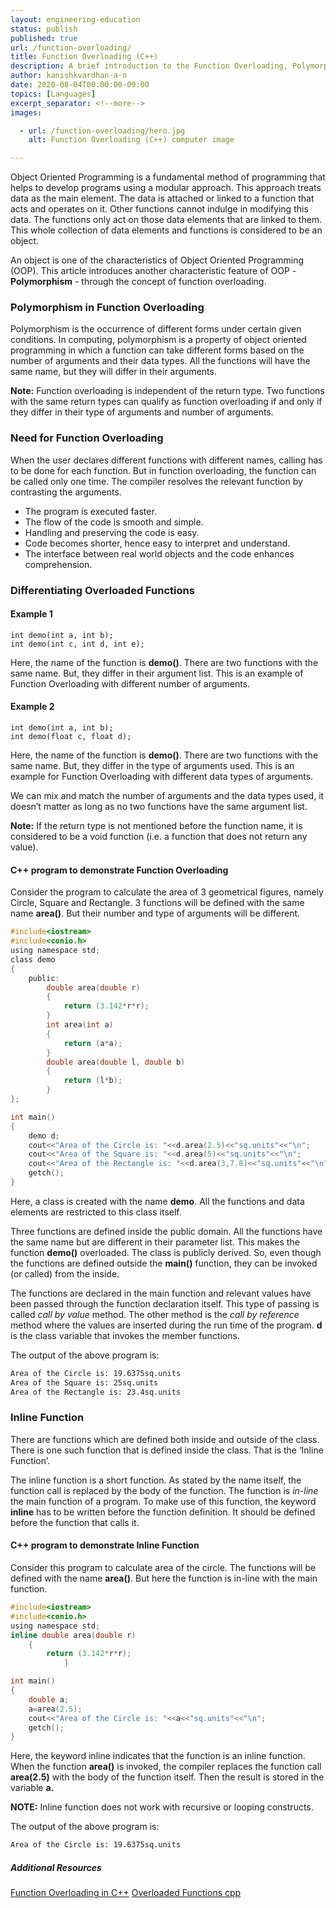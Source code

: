 ```yaml
---
layout: engineering-education
status: publish
published: true
url: /function-overloading/
title: Function Overloading (C++)
description: A brief introduction to the Function Overloading, Polymorphism and Inline functions with code snippets. Object Oriented Programming is a fundamental method of programming which helps to develop programs using a modular approach.
author: kanishkvardhan-a-n
date: 2020-08-04T00:00:00-09:00
topics: [Languages]
excerpt_separator: <!--more-->
images:

  - url: /function-overloading/hero.jpg
    alt: Function Overloading (C++) computer image

---
```

Object Oriented Programming is a fundamental method of programming that helps to develop programs using a modular approach. This approach treats data as the main element. The data is attached or linked to a function that acts and operates on it. Other functions cannot indulge in modifying this data. The functions only act on those data elements that are linked to them. This whole collection of data elements and functions is considered to be an object.
<!--more-->

An object is one of the characteristics of Object Oriented Programming (OOP). This article introduces another characteristic feature of OOP - **Polymorphism** -  through the concept of function overloading.

### Polymorphism in Function Overloading
Polymorphism is the occurrence of different forms under certain given conditions. In computing, polymorphism is a property of object oriented programming in which a function can take different forms based on the number of arguments and their data types. All the functions will have the same name, but they will differ in their arguments.

**Note:** Function overloading is independent of the return type. Two functions with the same return types can qualify as function overloading if and only if they differ in their type of arguments and number of arguments.

### Need for Function Overloading
When the user declares different functions with different names, calling has to be done for each function. But in function overloading, the function can be called only one time. The compiler resolves the relevant function by contrasting the arguments.
- The program is executed faster.
- The flow of the code is smooth and simple.
- Handling and preserving the code is easy.
- Code becomes shorter, hence easy to interpret and understand.
- The interface between real world objects and the code enhances comprehension.

### Differentiating Overloaded Functions
#### Example 1
```
int demo(int a, int b);
int demo(int c, int d, int e);
```

Here, the name of the function is **demo()**. There are two functions with the same name. But, they differ in their argument list. This is an example of Function Overloading with different number of arguments.

#### Example 2
```
int demo(int a, int b);
int demo(float c, float d);
```
Here, the name of the function is **demo()**. There are two functions with the same name. But, they differ in the type of arguments used. This is an example for Function Overloading with different data types of arguments.

We can mix and match the number of arguments and the data types used, it doesn’t matter as long as no two functions have the same argument list.

**Note:** If the return type is not mentioned before the function name, it is considered to be a void function (i.e. a function that does not return any value).

#### C++ program to demonstrate Function Overloading
Consider the program to calculate the area of 3 geometrical figures, namely Circle, Square and Rectangle. 3 functions will be defined with the same name **area()**. But their number and type of arguments will be different.

```C
#include<iostream>
#include<conio.h>
using namespace std;
class demo
{
	public:
		double area(double r)
		{
			return (3.142*r*r);
        }
        int area(int a)
		{
			return (a*a);
        }
        double area(double l, double b)
		{
			return (l*b);
        }
};

int main()
{
	demo d;
	cout<<"Area of the Circle is: "<<d.area(2.5)<<"sq.units"<<"\n";
	cout<<"Area of the Square is: "<<d.area(5)<<"sq.units"<<"\n";
	cout<<"Area of the Rectangle is: "<<d.area(3,7.8)<<"sq.units"<<"\n";
	getch();
}
```

Here, a class is created with the name **demo**. All the functions and data elements are restricted to this class itself.

Three functions are defined inside the public domain. All the functions have the same name but are different in their parameter list. This makes the function **demo()** overloaded. The class is publicly derived. So, even though the functions are defined outside the **main()** function, they can be invoked (or called) from the inside.

The functions are declared in the main function and relevant values have been passed through the function declaration itself. This type of passing is called *call by value* method. The other method is the *call by reference* method where the values are inserted during the run time of the program. **d** is the class variable that invokes the member functions.

The output of the above program is:
```bash
Area of the Circle is: 19.6375sq.units
Area of the Square is: 25sq.units
Area of the Rectangle is: 23.4sq.units
```

### Inline Function
There are functions which are defined both inside and outside of the class. There is one such function that is defined inside the class. That is the ‘Inline Function’.

The inline function is a short function. As stated by the name itself, the function call is replaced by the body of the function. The function is *in-line* the main function of a program. To make use of this function, the keyword **inline** has to be written before the function definition. It should be defined before the function that calls it.

#### C++ program to demonstrate Inline Function
Consider this program to calculate area of the circle. The functions will be defined with the name **area()**. But here the function is in-line with the main function.

```C
#include<iostream>
#include<conio.h>
using namespace std;
inline double area(double r)
	{
		return (3.142*r*r);
        	}

int main()
{
	double a;
    a=area(2.5);
	cout<<"Area of the Circle is: "<<a<<"sq.units"<<"\n";
	getch();
}
```

Here, the keyword inline indicates that the function is an inline function. When the function **area()** is invoked, the compiler replaces the function call **area(2.5)** with the body of the function itself. Then the result is stored in the variable **a.**

**NOTE:** Inline function does not work with recursive or looping constructs.

The output of the above program is:
```bash
Area of the Circle is: 19.6375sq.units
```

##### Additional Resources
[Function Overloading in C++](https://www.geeksforgeeks.org/function-overloading-c/)
[Overloaded Functions cpp](https://beginnersbook.com/2017/08/cpp-function-overloading/)
